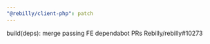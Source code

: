 ```yaml
---
"@rebilly/client-php": patch
---
```


build(deps): merge passing FE dependabot PRs Rebilly/rebilly#10273
